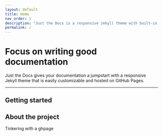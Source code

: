 ```yaml
---
layout: default
title: Home
nav_order: 1
description: "Just the Docs is a responsive Jekyll theme with built-in search that is easily customizable and hosted on GitHub Pages."
permalink: /
---
```


# Focus on writing good documentation

Just the Docs gives your documentation a jumpstart with a responsive Jekyll theme that is easily customizable and hosted on GitHub Pages.

---

## Getting started




## About the project

Tinkering with a ghpage
